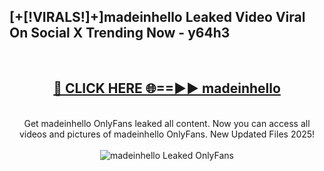 <h2>[+[!VIRALS!]+]madeinhello Leaked Video Viral On Social X Trending Now - y64h3</h2>
<br>
<div align="center">
<h2><a href="https://libra.edu.pl?madeinhello" rel="nofollow">🔴 CLICK HERE 🌐==►► madeinhello</a></h2>
<br>
Get madeinhello OnlyFans leaked all content. Now you can access all videos and pictures of madeinhello OnlyFans. New Updated Files 2025!
<br>
<br>
<a href="https://libra.edu.pl?madeinhello" rel="nofollow" data-target="animated-image.originalLink"><img src="https://i.ibb.co.com/WyWwxjT/player-gif2.gif" alt="madeinhello Leaked OnlyFans" style="max-width: 100%; display: inline-block;" data-target="animated-image.originalImage"></a>
</div>
<br>
